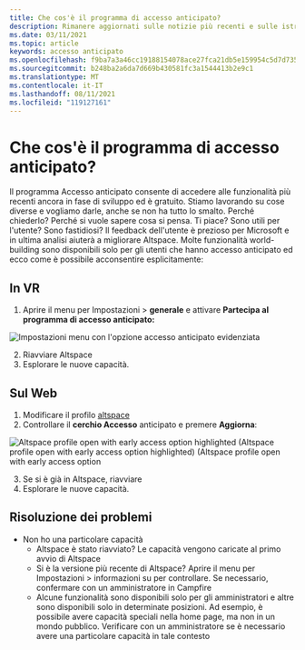 ```yaml
---
title: Che cos'è il programma di accesso anticipato?
description: Rimanere aggiornati sulle notizie più recenti e sulle istruzioni per l'iscrizione al programma AltspaceVR per l'accesso anticipato.
ms.date: 03/11/2021
ms.topic: article
keywords: accesso anticipato
ms.openlocfilehash: f9ba7a3a46cc19188154078ace27fca21db5e159954c5d7d7356f666048d6ec9
ms.sourcegitcommit: b248ba2a6da7d669b430581fc3a1544413b2e9c1
ms.translationtype: MT
ms.contentlocale: it-IT
ms.lasthandoff: 08/11/2021
ms.locfileid: "119127161"
---
```

# <a name="what-is-the-early-access-program"></a>Che cos'è il programma di accesso anticipato?

Il programma Accesso anticipato consente di accedere alle funzionalità più recenti ancora in fase di sviluppo ed è gratuito. Stiamo lavorando su cose diverse e vogliamo darle, anche se non ha tutto lo smalto. Perché chiederlo? Perché si vuole sapere cosa si pensa. Ti piace? Sono utili per l'utente? Sono fastidiosi? Il feedback dell'utente è prezioso per Microsoft e in ultima analisi aiuterà a migliorare Altspace. Molte funzionalità world-building sono disponibili solo per gli utenti che hanno accesso anticipato ed ecco come è possibile acconsentire esplicitamente:

## <a name="in-vr"></a>In VR

1. Aprire il menu per Impostazioni > **generale** e attivare **Partecipa al programma di accesso anticipato:**

![Impostazioni menu con l'opzione accesso anticipato evidenziata](images/early-access-img-01.png)

2. Riavviare Altspace
3. Esplorare le nuove capacità.

## <a name="on-the-web"></a>Sul Web

1. Modificare il profilo [altspace](https://account.altvr.com/users/sign_in)
2. Controllare il **cerchio Accesso** anticipato e premere **Aggiorna**:

![Altspace profile open with early access option highlighted (Altspace profile open with early access option highlighted) (Altspace profile open with early access option](images/early-access-img-02.png)

3. Se si è già in Altspace, riavviare
4. Esplorare le nuove capacità.

## <a name="troubleshooting"></a>Risoluzione dei problemi

* Non ho una particolare capacità
    * Altspace è stato riavviato? Le capacità vengono caricate al primo avvio di Altspace
    * Si è la versione più recente di Altspace? Aprire il menu per Impostazioni > informazioni su per controllare. Se necessario, confermare con un amministratore in Campfire
    * Alcune funzionalità sono disponibili solo per gli amministratori e altre sono disponibili solo in determinate posizioni. Ad esempio, è possibile avere capacità speciali nella home page, ma non in un mondo pubblico. Verificare con un amministratore se è necessario avere una particolare capacità in tale contesto